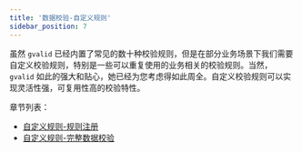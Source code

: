 ```yaml
---
title: '数据校验-自定义规则'
sidebar_position: 7
---
```


虽然 `gvalid` 已经内置了常见的数十种校验规则，但是在部分业务场景下我们需要自定义校验规则，特别是一些可以重复使用的业务相关的校验规则。当然， `gvalid` 如此的强大和贴心，她已经为您考虑得如此周全。自定义校验规则可以实现灵活性强，可复用性高的校验特性。

章节列表：

- [自定义规则-规则注册](output/goframe-v1.16-md/核心组件-重点/数据校验/数据校验-自定义规则/自定义规则-规则注册)
- [自定义规则-完整数据校验](output/goframe-v1.16-md/核心组件-重点/数据校验/数据校验-自定义规则/自定义规则-完整数据校验)